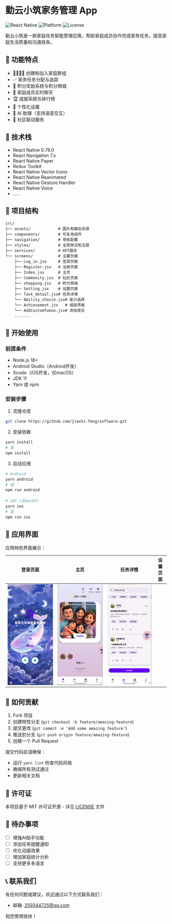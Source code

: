 # 勤云小筑家务管理 App

![React Native](https://img.shields.io/badge/React%20Native-0.78.0-blue.svg)
![Platform](https://img.shields.io/badge/Platform-Android%20%7C%20iOS-green.svg)
![License](https://img.shields.io/badge/License-MIT-yellow.svg)

勤云小筑是一款家庭任务智能管理应用，帮助家庭成员协作完成家务任务，提高家庭生活质量和沟通效率。

## 📱 功能特点

- 👨‍👩‍👧‍👦 创建和加入家庭群组
- ✅ 家务任务分配与追踪
- 🌟 积分奖励系统与积分商城
- 💬 家庭成员实时聊天
- 🏆 成就系统与排行榜
- 🎯 个性化设置
- 🤖 AI 助理（支持语音交互）
- 📅 社区联动服务

## 🔧 技术栈

- React Native 0.78.0
- React Navigation 7.x
- React Native Paper
- Redux Toolkit
- React Native Vector Icons
- React Native Reanimated
- React Native Gesture Handler
- React Native Voice
- .....

## 📂 项目结构

```
src/
├── assets/            # 图片和静态资源
├── components/        # 可复用组件
├── navigation/        # 导航配置
├── styles/            # 全局样式和主题
├── services/          # API服务
└── screens/           # 主要页面
    ├── Log_in.jsx     # 登录页面
    ├── Register.jsx   # 注册页面
    ├── Index.jsx      # 主页
    ├── Community.jsx  # 社区页面
    ├── shopping.jsx   # 积分商城
    ├── Setting.jsx    # 设置页面
    ├── Task_detail.jsx# 任务详情
    └── Ability_choice.jsx# 能力选择
    └── Achievement.jsx   # 成就界面
    └── AddCustomTaboo.jsx# 添加禁忌
    .......

```

## 🚀 开始使用

### 前提条件

- Node.js 18+
- Android Studio（Android开发）
- Xcode（iOS开发，仅macOS）
- JDK 11
- Yarn 或 npm

### 安装步骤

1. 克隆仓库
```bash
git clone https://github.com/jiashi-feng/software.git
```

2. 安装依赖
```bash
yarn install
# 或
npm install
```

3. 启动应用
```bash
# Android
yarn android
# 或
npm run android

# iOS (仅macOS)
yarn ios
# 或
npm run ios
```

## 📱 应用界面

应用特色界面展示：

| 登录页面 | 主页 | 任务详情 | 设置页面 |
|:---:|:---:|:---:|:---:|
| ![登录页面](./screenshots/login.png) | ![主页](./screenshots/home.png) | ![社区服务](./screenshots/commnuity.png) |
## 🤝 如何贡献

1. Fork 项目
2. 创建特性分支 (`git checkout -b feature/amazing-feature`)
3. 提交更改 (`git commit -m 'Add some amazing feature'`)
4. 推送到分支 (`git push origin feature/amazing-feature`)
5. 创建一个 Pull Request

提交代码前请确保：
- 运行 `yarn lint` 检查代码风格
- 确保所有测试通过
- 更新相关文档

## 📄 许可证

本项目基于 MIT 许可证开源 - 详见 [LICENSE](LICENSE) 文件

## 📝 待办事项

- [ ] 增强AI助手功能
- [ ] 添加任务提醒通知
- [ ] 优化动画效果
- [ ] 增加家庭统计分析
- [ ] 支持更多多语言

## 📞 联系我们

有任何问题或建议，欢迎通过以下方式联系我们：

- 邮箱: 259344725@qq.com

祝您使用愉快！
